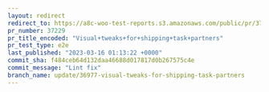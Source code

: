 ```yaml
---
layout: redirect
redirect_to: https://a8c-woo-test-reports.s3.amazonaws.com/public/pr/37229/e2e/index.html
pr_number: 37229
pr_title_encoded: "Visual+tweaks+for+shipping+task+partners"
pr_test_type: e2e
last_published: "2023-03-16 01:13:22 +0000"
commit_sha: f484ceb64d132daa46688d017817d0b267575c4e
commit_message: "Lint fix"
branch_name: update/36977-visual-tweaks-for-shipping-task-partners
---
```

